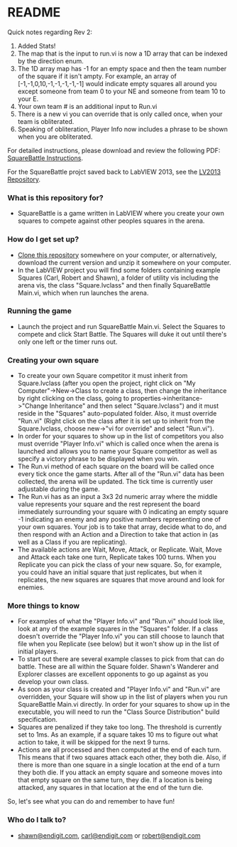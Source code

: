 # README #
Quick notes regarding Rev 2:
1. Added Stats!
2. The map that is the input to run.vi is now a 1D array that can be indexed by the direction enum.
3. The 1D array map has -1 for an empty space and then the team number of the square if it isn't ampty. For example, an array of [-1,-1,0,10,-1,-1,-1,-1,-1] would indicate empty squares all around you except someone from team 0 to your NE and someone from team 10 to your E.
4. Your own team # is an additional input to Run.vi
5. There is a new vi you can override that is only called once, when your team is obliterated.
6. Speaking of obliteration, Player Info now includes a phrase to be shown when you are obliterated.


For detailed instructions, please download and review the following PDF: 
[SquareBattle Instructions](Documents/SquareBattle_Instructions.pdf).

For the SquareBattle projct saved back to LabVIEW 2013, see the [LV2013 Repository](https://bitbucket.org/endigit/squarebattle-lv2013).
### What is this repository for? ###

* SquareBattle is a game written in LabVIEW where you create your own squares to compete against other peoples squares in the arena.


### How do I get set up? ###

* [Clone this repository](https://confluence.atlassian.com/display/BITBUCKET/Bitbucket+101) somewhere on your computer, or alternatively, download the current version and unzip it somewhere on your computer.
* In the LabVIEW project you will find some folders containing example Squares (Carl, Robert and Shawn), a folder of utility vis including the arena vis, the class "Square.lvclass" and then finally SquareBattle Main.vi, which when run launches the arena.

### Running the game ###

* Launch the project and run SquareBattle Main.vi. Select the Squares to compete and click Start Battle. The Squares will duke it out until there's only one left or the timer runs out.


### Creating your own square ###

* To create your own Square competitor it must inherit from Square.lvclass (after you open the project, right click on "My Computer"->New->Class to create a class, then change the inheritance by right clicking on the class, going to properties->inheritance->"Change Inheritance" and then select "Square.lvclass")  and it must reside in the "Squares" auto-populated folder. Also, it must override "Run.vi" (Right click on the class after it is set up to inherit from the Square.lvclass, choose new->"vi for override" and select "Run.vi"). 
* In order for your squares to show up in the list of competitors you also must override "Player Info.vi" which is called once when the arena is launched and allows you to name your Square competitor as well as specify a victory phrase to be displayed when you win.
* The Run.vi method of each square on the board will be called once every tick once the game starts. After all of the "Run.vi" data has been collected, the arena will be updated. The tick time is currently user adjustable during the game.
* The Run.vi has as an input a 3x3 2d numeric array where the middle value represents your square and the rest represent the board immediately surrounding your square with 0 indicating an empty square -1 indicating an enemy and any positive numbers representing one of your own squares. Your job is to take that array, decide what to do, and then respond with an Action and a Direction to take that action in (as well as a Class if you are replicating). 
* The available actions are Wait, Move, Attack, or Replicate. Wait, Move and Attack each take one turn, Replicate takes 100 turns. When you Replicate you can pick the class of your new square. So, for example, you could have an initial square that just replicates, but when it replicates, the new squares are squares that move around and look for enemies.

### More things to know ###

* For examples of what the "Player Info.vi" and "Run.vi" should look like, look at any of the example squares in the "Squares" folder. If a class doesn't override the "Player Info.vi" you can still choose to launch that file when you Replicate (see below) but it won't show up in the list of initial players.
* To start out there are several example classes to pick from that can do battle. These are all within the Square folder. Shawn's Wanderer and Explorer classes are excellent opponents to go up against as you develop your own class.
* As soon as your class is created and "Player Info.vi" and "Run.vi" are overridden, your Square will show up in the list of players when you run SquareBattle Main.vi directly.  In order for your squares to show up in the executable, you will need to run the "Class Source Distribution" build specification.
* Squares are penalized if they take too long. The threshold is currently set to 1ms. As an example, if a square takes 10 ms to figure out what action to take, it will be skipped for the next 9 turns.
* Actions are all processed and then computed at the end of each turn. This means that if two squares attack each other, they both die. Also, if there is more than one square in a single location at the end of a turn they both die. If you attack an empty square and someone moves into that empty square on the same turn, they die. If a location is being attacked, any squares in that location at the end of the turn die.

So, let's see what you can do and remember to have fun!

### Who do I talk to? ###


* shawn@endigit.com, carl@endigit.com or robert@endigit.com